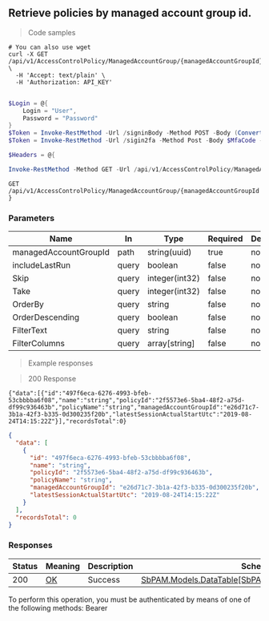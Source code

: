 
## Retrieve policies by managed account group id.

<a id="opIdSearchPoliciesForAccountGroupAsync"></a>

> Code samples

```shell
# You can also use wget
curl -X GET /api/v1/AccessControlPolicy/ManagedAccountGroup/{managedAccountGroupId} \
  -H 'Accept: text/plain' \
  -H 'Authorization: API_KEY'

```

```powershell

$Login = @{
    Login = "User",
    Password = "Password"
}
$Token = Invoke-RestMethod -Url /signinBody -Method POST -Body (ConvertTo-Json $Login)
$Token = Invoke-RestMethod -Url /sigin2fa -Method Post -Body $MfaCode -Headers @{Authorization: "Bearer $Token"}

$Headers = @{

Invoke-RestMethod -Method GET -Url /api/v1/AccessControlPolicy/ManagedAccountGroup/{managedAccountGroupId}
```

`GET /api/v1/AccessControlPolicy/ManagedAccountGroup/{managedAccountGroupId}`

<h3 id="retrieve-policies-by-managed-account-group-id.-parameters">Parameters</h3>

|Name|In|Type|Required|Description|
|---|---|---|---|---|
|managedAccountGroupId|path|string(uuid)|true|none|
|includeLastRun|query|boolean|false|none|
|Skip|query|integer(int32)|false|none|
|Take|query|integer(int32)|false|none|
|OrderBy|query|string|false|none|
|OrderDescending|query|boolean|false|none|
|FilterText|query|string|false|none|
|FilterColumns|query|array[string]|false|none|

> Example responses

> 200 Response

```
{"data":[{"id":"497f6eca-6276-4993-bfeb-53cbbbba6f08","name":"string","policyId":"2f5573e6-5ba4-48f2-a75d-df99c936463b","policyName":"string","managedAccountGroupId":"e26d71c7-3b1a-42f3-b335-0d300235f20b","latestSessionActualStartUtc":"2019-08-24T14:15:22Z"}],"recordsTotal":0}
```

```json
{
  "data": [
    {
      "id": "497f6eca-6276-4993-bfeb-53cbbbba6f08",
      "name": "string",
      "policyId": "2f5573e6-5ba4-48f2-a75d-df99c936463b",
      "policyName": "string",
      "managedAccountGroupId": "e26d71c7-3b1a-42f3-b335-0d300235f20b",
      "latestSessionActualStartUtc": "2019-08-24T14:15:22Z"
    }
  ],
  "recordsTotal": 0
}
```

<h3 id="retrieve-policies-by-managed-account-group-id.-responses">Responses</h3>

|Status|Meaning|Description|Schema|
|---|---|---|---|
|200|[OK](https://tools.ietf.org/html/rfc7231#section-6.3.1)|Success|[SbPAM.Models.DataTable[SbPAM.Models.GroupActivityCard]](#schemasbpam.models.datatable[sbpam.models.groupactivitycard])|

<aside class="warning">
To perform this operation, you must be authenticated by means of one of the following methods:
Bearer
</aside>


